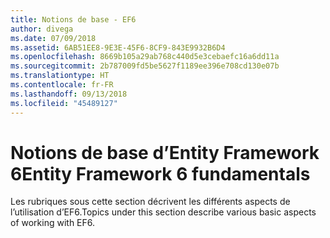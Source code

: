 ```yaml
---
title: Notions de base - EF6
author: divega
ms.date: 07/09/2018
ms.assetid: 6AB51EE8-9E3E-45F6-8CF9-843E9932B6D4
ms.openlocfilehash: 8669b105a29ab768c440d5e3cebaefc16a6dd11a
ms.sourcegitcommit: 2b787009fd5be5627f1189ee396e708cd130e07b
ms.translationtype: HT
ms.contentlocale: fr-FR
ms.lasthandoff: 09/13/2018
ms.locfileid: "45489127"
---
```

# <a name="entity-framework-6-fundamentals"></a><span data-ttu-id="725cf-102">Notions de base d’Entity Framework 6</span><span class="sxs-lookup"><span data-stu-id="725cf-102">Entity Framework 6 fundamentals</span></span>

<span data-ttu-id="725cf-103">Les rubriques sous cette section décrivent les différents aspects de l’utilisation d’EF6.</span><span class="sxs-lookup"><span data-stu-id="725cf-103">Topics under this section describe various basic aspects of working with EF6.</span></span>
